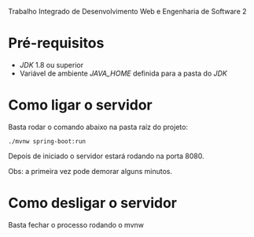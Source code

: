 Trabalho Integrado de Desenvolvimento Web e Engenharia de Software 2

# Pré-requisitos
- *JDK* 1.8 ou superior
- Variável de ambiente *JAVA_HOME* definida para a pasta do *JDK*

# Como ligar o servidor

Basta rodar o comando abaixo na pasta raíz do projeto:

```
./mvnw spring-boot:run
```

Depois de iniciado o servidor estará rodando na porta 8080.

Obs: a primeira vez pode demorar alguns minutos.

# Como desligar o servidor

Basta fechar o processo rodando o mvnw
